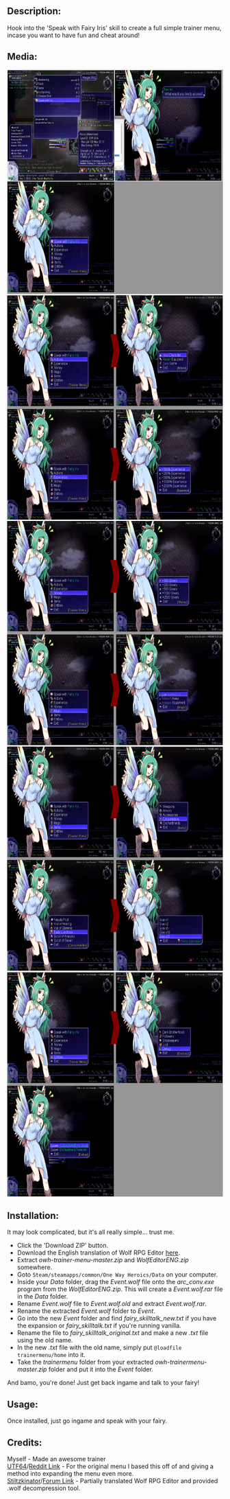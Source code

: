 ## Description: ##
Hook into the 'Speak with Fairy Iris' skill to create a full simple trainer menu, incase you want to have fun and cheat around!

## Media: ##
<img src="https://github.com/mibshidobu/owh-trainer-menu/raw/master/media/complete_one.png" width="696" height="523" />

<img src="https://github.com/mibshidobu/owh-trainer-menu/raw/master/media/complete_two.png" width="696" height="523" />

<img src="https://github.com/mibshidobu/owh-trainer-menu/raw/master/media/complete_three.png" width="696" height="523" />

<img src="https://github.com/mibshidobu/owh-trainer-menu/raw/master/media/complete_four.png" width="696" height="523" />

<img src="https://github.com/mibshidobu/owh-trainer-menu/raw/master/media/complete_five.png" width="696" height="523" />

## Installation: ##
It may look complicated, but it's all really simple... trust me.
* Click the 'Download ZIP' button.
* Download the English translation of Wolf RPG Editor [here](https://www.dropbox.com/s/c7gwr2x2j2y9rqx/WolfEditorENG.zip).
* Extract *owh-trainer-menu-master.zip* and *WolfEditorENG.zip* somewhere.
* Goto ````Steam/steamapps/common/One Way Heroics/Data```` on your computer.
* Inside your *Data* folder, drag the *Event.wolf* file onto the *arc_conv.exe* program from the *WolfEditorENG.zip*. This will create a *Event.wolf.rar* file in the *Data* folder.
* Rename *Event.wolf* file to *Event.wolf.old* and extract *Event.wolf.rar*.
* Rename the extracted *Event.wolf* folder to *Event*.
* Go into the new *Event* folder and find *fairy_skilltalk_new.txt* if you have the expansion or *fairy_skilltalk.txt* if you're running vanilla.
* Rename the file to *fairy_skilltalk_original.txt* and make a new *.txt* file using the old name.
* In the new *.txt* file with the old name, simply put ````@loadfile trainermenu/home```` into it.
* Take the *trainermenu* folder from your extracted *owh-trainermenu-master.zip* folder and put it into the *Event* folder.

And bamo, you're done! Just get back ingame and talk to your fairy!

## Usage: ##
Once installed, just go ingame and speak with your fairy.

## Credits: ##
Myself - Made an awesome trainer<br />
[UTF64](https://www.reddit.com/user/UTF64)/[Reddit Link](https://www.reddit.com/r/OneWayHeroics/comments/29usz1/i_made_some_cheats) - For the original menu I based this off of and giving a method into expanding the menu even more.<br />
[Stiltzkinator](http://www.ulmf.org/bbs/member.php?u=1020)/[Forum Link](http://www.ulmf.org/bbs/showthread.php?t=22900) - Partially translated Wolf RPG Editor and provided .wolf decompression tool.